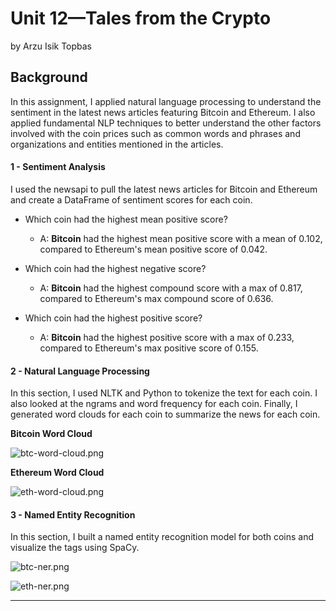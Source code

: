 # Unit 12—Tales from the Crypto
  by Arzu Isik Topbas


## Background

In this assignment, I applied natural language processing to understand the sentiment in the latest news articles featuring Bitcoin and Ethereum. I also applied fundamental NLP techniques to better understand the other factors involved with the coin prices such as common words and phrases and organizations and entities mentioned in the articles.


#### 1 - Sentiment Analysis

I used the newsapi to pull the latest news articles for Bitcoin and Ethereum and create a DataFrame of sentiment scores for each coin.

* Which coin had the highest mean positive score?

  * A: **Bitcoin** had the highest mean positive score with a mean of 0.102, compared to Ethereum's mean positive score of 0.042.
  
* Which coin had the highest negative score?

  * A: **Bitcoin** had the highest compound score with a max of 0.817, compared to Ethereum's max compound score of 0.636.
  
* Which coin had the highest positive score?

  * A: **Bitcoin** had the highest positive score with a max of 0.233, compared to Ethereum's max positive score of 0.155.

#### 2 - Natural Language Processing

In this section, I used NLTK and Python to tokenize the text for each coin. I also looked at the ngrams and word frequency for each coin.
Finally, I generated word clouds for each coin to summarize the news for each coin.

 **Bitcoin Word Cloud**
 
![btc-word-cloud.png](https://github.com/arzuisiktopbas/python-homework/blob/main/Homework%2309/Images/bitcoin_word_cloud.png)

**Ethereum Word Cloud**

![eth-word-cloud.png](https://github.com/arzuisiktopbas/python-homework/blob/main/Homework%2309/Images/ethereum_word_cloud.png)

#### 3 - Named Entity Recognition

In this section, I built a named entity recognition model for both coins and visualize the tags using SpaCy.

![btc-ner.png](https://github.com/arzuisiktopbas/python-homework/blob/main/Homework%2309/Images/Bitcoin_ner.png)

![eth-ner.png](https://github.com/arzuisiktopbas/python-homework/blob/main/Homework%2309/Images/Ethereum_ner.png)

---

